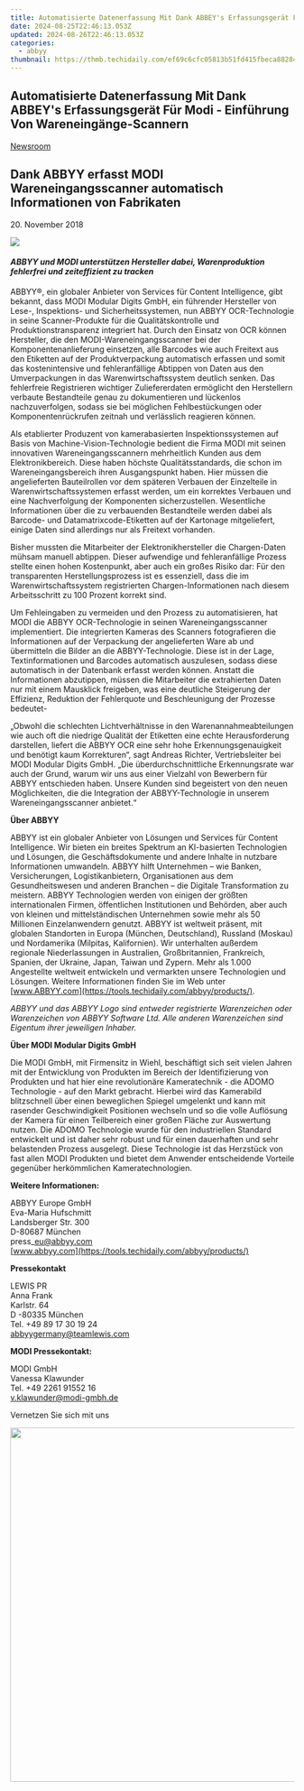 ```yaml
---
title: Automatisierte Datenerfassung Mit Dank ABBEY's Erfassungsgerät Für Modi - Einführung Von Wareneingänge-Scannern
date: 2024-08-25T22:46:13.053Z
updated: 2024-08-26T22:46:13.053Z
categories:
  - abbyy
thumbnail: https://thmb.techidaily.com/ef69c6cfc05813b51fd415fbeca882846dc473b99199e876bd020898984fe0d1.png
---
```


## Automatisierte Datenerfassung Mit Dank ABBEY's Erfassungsgerät Für Modi - Einführung Von Wareneingänge-Scannern

[Newsroom](https://tools.techidaily.com/abbyy/products/)

## Dank ABBYY erfasst MODI Wareneingangsscanner automatisch Informationen von Fabrikaten

20\. November 2018

![](https://content.abbyy.com/-/media/project/abbyy/abbyy/branchtemplates/shutterstock_1272462163_1296-x-729.jpg?h=729&iar=0&w=1296)

#### _ABBYY und MODI unterstützen Hersteller dabei, Warenproduktion fehlerfrei und zeiteffizient zu tracken_

  
ABBYY®, ein globaler Anbieter von Services für Content Intelligence, gibt bekannt, dass MODI Modular Digits GmbH, ein führender Hersteller von Lese-, Inspektions- und Sicherheitssystemen, nun ABBYY OCR-Technologie in seine Scanner-Produkte für die Qualitätskontrolle und Produktionstransparenz integriert hat. Durch den Einsatz von OCR können Hersteller, die den MODI-Wareneingangsscanner bei der Komponentenanlieferung einsetzen, alle Barcodes wie auch Freitext aus den Etiketten auf der Produktverpackung automatisch erfassen und somit das kostenintensive und fehleranfällige Abtippen von Daten aus den Umverpackungen in das Warenwirtschaftssystem deutlich senken. Das fehlerfreie Registrieren wichtiger Zuliefererdaten ermöglicht den Herstellern verbaute Bestandteile genau zu dokumentieren und lückenlos nachzuverfolgen, sodass sie bei möglichen Fehlbestückungen oder Komponentenrückrufen zeitnah und verlässlich reagieren können.

Als etablierter Produzent von kamerabasierten Inspektionssystemen auf Basis von Machine-Vision-Technologie bedient die Firma MODI mit seinen innovativen Wareneingangsscannern mehrheitlich Kunden aus dem Elektronikbereich. Diese haben höchste Qualitätsstandards, die schon im Wareneingangsbereich ihren Ausgangspunkt haben. Hier müssen die angelieferten Bauteilrollen vor dem späteren Verbauen der Einzelteile in Warenwirtschaftssystemen erfasst werden, um ein korrektes Verbauen und eine Nachverfolgung der Komponenten sicherzustellen. Wesentliche Informationen über die zu verbauenden Bestandteile werden dabei als Barcode- und Datamatrixcode-Etiketten auf der Kartonage mitgeliefert, einige Daten sind allerdings nur als Freitext vorhanden.

Bisher mussten die Mitarbeiter der Elektronikhersteller die Chargen-Daten mühsam manuell abtippen. Dieser aufwendige und fehleranfällige Prozess stellte einen hohen Kostenpunkt, aber auch ein großes Risiko dar: Für den transparenten Herstellungsprozess ist es essenziell, dass die im Warenwirtschaftssystem registrierten Chargen-Informationen nach diesem Arbeitsschritt zu 100 Prozent korrekt sind.

Um Fehleingaben zu vermeiden und den Prozess zu automatisieren, hat MODI die ABBYY OCR-Technologie in seinen Wareneingangsscanner implementiert. Die integrierten Kameras des Scanners fotografieren die Informationen auf der Verpackung der angelieferten Ware ab und übermitteln die Bilder an die ABBYY-Technologie. Diese ist in der Lage, Textinformationen und Barcodes automatisch auszulesen, sodass diese automatisch in der Datenbank erfasst werden können. Anstatt die Informationen abzutippen, müssen die Mitarbeiter die extrahierten Daten nur mit einem Mausklick freigeben, was eine deutliche Steigerung der Effizienz, Reduktion der Fehlerquote und Beschleunigung der Prozesse bedeutet-

„Obwohl die schlechten Lichtverhältnisse in den Warenannahmeabteilungen wie auch oft die niedrige Qualität der Etiketten eine echte Herausforderung darstellen, liefert die ABBYY OCR eine sehr hohe Erkennungsgenauigkeit und benötigt kaum Korrekturen“, sagt Andreas Richter, Vertriebsleiter bei MODI Modular Digits GmbH. „Die überdurchschnittliche Erkennungsrate war auch der Grund, warum wir uns aus einer Vielzahl von Bewerbern für ABBYY entschieden haben. Unsere Kunden sind begeistert von den neuen Möglichkeiten, die die Integration der ABBYY-Technologie in unserem Wareneingangsscanner anbietet.“

  
**Über ABBYY**

ABBYY ist ein globaler Anbieter von Lösungen und Services für Content Intelligence. Wir bieten ein breites Spektrum an KI-basierten Technologien und Lösungen, die Geschäftsdokumente und andere Inhalte in nutzbare Informationen umwandeln. ABBYY hilft Unternehmen – wie Banken, Versicherungen, Logistikanbietern, Organisationen aus dem Gesundheitswesen und anderen Branchen – die Digitale Transformation zu meistern. ABBYY Technologien werden von einigen der größten internationalen Firmen, öffentlichen Institutionen und Behörden, aber auch von kleinen und mittelständischen Unternehmen sowie mehr als 50 Millionen Einzelanwendern genutzt. ABBYY ist weltweit präsent, mit globalen Standorten in Europa (München, Deutschland), Russland (Moskau) und Nordamerika (Milpitas, Kalifornien). Wir unterhalten außerdem regionale Niederlassungen in Australien, Großbritannien, Frankreich, Spanien, der Ukraine, Japan, Taiwan und Zypern. Mehr als 1.000 Angestellte weltweit entwickeln und vermarkten unsere Technologien und Lösungen. Weitere Informationen finden Sie im Web unter [www.ABBYY.com](https://tools.techidaily.com/abbyy/products/).

_ABBYY und das ABBYY Logo sind entweder registrierte Warenzeichen oder Warenzeichen von ABBYY Software Ltd. Alle anderen Warenzeichen sind Eigentum ihrer jeweiligen Inhaber._

  
**Über MODI Modular Digits GmbH**

Die MODI GmbH, mit Firmensitz in Wiehl, beschäftigt sich seit vielen Jahren mit der Entwicklung von Produkten im Bereich der Identifizierung von Produkten und hat hier eine revolutionäre Kameratechnik - die ADOMO Technologie - auf den Markt gebracht. Hierbei wird das Kamerabild blitzschnell über einen beweglichen Spiegel umgelenkt und kann mit rasender Geschwindigkeit Positionen wechseln und so die volle Auflösung der Kamera für einen Teilbereich einer großen Fläche zur Auswertung nutzen. Die ADOMO Technologie wurde für den industriellen Standard entwickelt und ist daher sehr robust und für einen dauerhaften und sehr belastenden Prozess ausgelegt. Diese Technologie ist das Herzstück von fast allen MODI Produkten und bietet dem Anwender entscheidende Vorteile gegenüber herkömmlichen Kameratechnologien.

  
**Weitere Informationen:** 

ABBYY Europe GmbH  
Eva-Maria Hufschmitt  
Landsberger Str. 300  
D-80687 München  
press\_eu@abbyy.com  
[www.abbyy.com](https://tools.techidaily.com/abbyy/products/) 

  
**Pressekontakt**

LEWIS PR  
Anna Frank  
Karlstr. 64  
D -80335 München  
Tel. +49 89 17 30 19 24  
[abbyygermany@teamlewis.com](https://tools.techidaily.com/abbyy/products/)

**MODI Pressekontakt:**

MODI GmbH  
Vanessa Klawunder  
Tel. +49 2261 91552 16  
[v.klawunder@modi-gmbh.de](https://tools.techidaily.com/abbyy/products/)

Vernetzen Sie sich mit uns

<ins class="adsbygoogle"
     style="display:block"
     data-ad-format="autorelaxed"
     data-ad-client="ca-pub-7571918770474297"
     data-ad-slot="1223367746"></ins>



<ins class="adsbygoogle"
     style="display:block"
     data-ad-client="ca-pub-7571918770474297"
     data-ad-slot="8358498916"
     data-ad-format="auto"
     data-full-width-responsive="true"></ins>

<!-- affiliate ads begin -->
<a href="https://versadesk.pxf.io/c/5597632/1892107/21290" target="_top" id="1892107"><img src="//a.impactradius-go.com/display-ad/21290-1892107" border="0" alt="" width="1200" height="628"/></a><img height="0" width="0" src="https://imp.pxf.io/i/5597632/1892107/21290" style="position:absolute;visibility:hidden;" border="0" />
<!-- affiliate ads end -->

